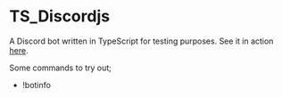 # TS_Discordjs
A Discord bot written in TypeScript for testing purposes.
See it in action [here](https://discord.gg/Xwxd9yxzfV).

Some commands to try out;
- !botinfo
